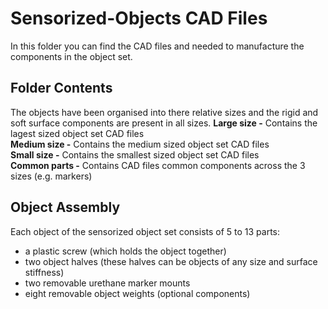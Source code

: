 # Sensorized-Objects CAD Files
In this folder you can find the CAD files and needed to manufacture the components in the object set. 

## Folder Contents
The objects have been organised into there relative sizes and the rigid and soft surface components are present in all sizes. 
**Large size -** Contains the lagest sized object set CAD files <br/>
**Medium size -** Contains the medium sized object set CAD files <br/>
**Small size -** Contains the smallest sized object set CAD files <br/>
**Common parts -** Contains  CAD files common components across the 3 sizes (e.g. markers) <br/>

## Object Assembly
Each object of the sensorized object set consists of 5 to 13 parts:
* a plastic screw (which holds the object together)
* two object halves (these halves can be objects of any size and surface stiffness)
* two removable urethane marker mounts
* eight removable object weights (optional components)
